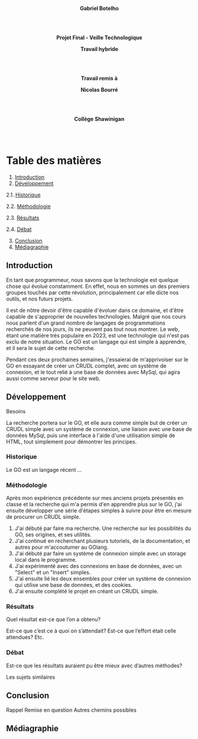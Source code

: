<div align="center">

<br/>

**Gabriel Botelho**

<br/><br/>

**Projet Final - Veille Technologique**

**Travail hybride**

<br/><br/>

**Travail remis à**

**Nicolas Bourré**

<br/><br/>

**Collège Shawinigan**

</div>
<br/><br/>

# Table des matières
1. [Introduction](#Introduction)
2. [Développement](#Développement)

  2.1. [Historique](#Historique)

  2.2. [Méthodologie](#Méthodologie)

  2.3. [Résultats](#Résultats)

  2.4. [Débat](#Débat)

3. [Conclusion](#Conclusion)
4. [Médiagraphie](#Médiagraphie)

## Introduction

En tant que programmeur, nous savons que la technologie est quelque chose qui évolue constamment. En effet, nous en sommes un des premiers groupes touchés par cette révolution, principalement car elle dicte nos outils, et nos futurs projets.

Il est de nôtre devoir d'être capable d'évoluer dans ce domaine, et d'être capable de s'approprier de nouvelles technologies. Malgré que nos cours nous parlent d'un grand nombre de langages de programmations recherchés de nos jours, ils ne peuvent pas tout nous montrer.
Le web, étant une matière très populaire en 2023, est une technologie qui n'est pas exclu de notre situation. Le GO est un langage qui est simple à apprendre, et il sera le sujet de cette recherche.

Pendant ces deux prochaines semaines, j'essaierai de m'apprivoiser sur le GO en essayant de créer un CRUDL complet, avec un système de connexion, et le tout relié à une base de données avec MySql, qui agira aussi comme serveur pour le site web. 

## Développement

Besoins

La recherche portera sur le GO, et elle aura comme simple but de créer un CRUDL simple avec un système de connexion, une liaison avec une base de données MySql, puis une interface à l'aide d'une utilisation simple de HTML, tout simplement pour démontrer les principes.

### Historique

Le GO est un langage récent ...

### Méthodologie

Après mon expérience précédente sur mes anciens projets présentés en classe et la recherche qui m'a permis d'en apprendre plus sur le GO, j'ai ensuite développer une série d'étapes simples à suivre pour être en mesure de procurer un CRUDL simple.

1. J'ai débuté par faire ma recherche. Une recherche sur les possiblités du GO, ses origines, et ses utilités.
2. J'ai continué en recherchant plusieurs tutoriels, de la documentation, et autres pour m'accoutumer au GOlang.
3. J'ai débuté par faire un système de connexion simple avec un storage local dans le programme.
4. J'ai expérimenté avec des connexions en base de données, avec un "Select" et un "Insert" simples.
5. J'ai ensuite lié les deux ensembles pour créer un système de connexion qui utilise une base de données, et des cookies.
6. J'ai ensuite complété le projet en créant un CRUDL simple.

### Résultats
Quel résultat est-ce que l’on a obtenu?

Est-ce que c’est ce à quoi on s’attendait?
Est-ce que l’effort était celle attendues?
Etc.


### Débat

Est-ce que les résultats auraient pu être mieux avec d’autres méthodes?

Les sujets similaires

## Conclusion
Rappel
Remise en question
Autres chemins possibles

## Médiagraphie


